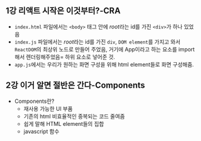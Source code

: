 ## 1강 리액트 시작은 이것부터?-CRA

- `index.html` 파일에서는 `<body>` 태그 안에 *root*라는 id를 가진 `<div>`가 하나 있었음
- `index.js` 파일에서는 *root*라는 id를 가진 `div`, `DOM element`를 가지고 와서 `ReactDOM`의 최상위 노드로 만들어 주었음, 거기에 App이라고 하는 요소를 import 해서 렌더링해주었음= 하위 요소로 넣어준 것.
- `app.js`에서는 우리가 원하는 화면 구성을 위해 html element들로 화면 구성해줌.

## 2강 이거 알면 절반은 간다-Components

- Components란?
  - 재사용 가능한 UI 부품
  - 기존의 html 비효율적인 중복되는 코드 줄여줌
  - 쉽게 말해 HTML element들의 집합
  - javascript 함수
